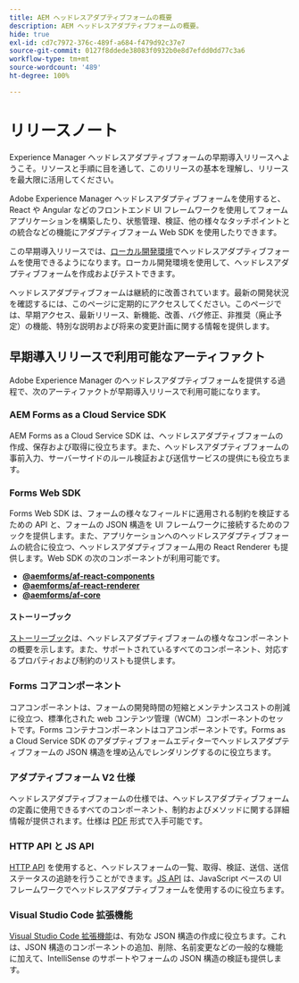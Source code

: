 ```yaml
---
title: AEM ヘッドレスアダプティブフォームの概要
description: AEM ヘッドレスアダプティブフォームの概要。
hide: true
exl-id: cd7c7972-376c-489f-a684-f479d92c37e7
source-git-commit: 0127f8ddede38083f0932b0e8d7efdd0dd77c3a6
workflow-type: tm+mt
source-wordcount: '489'
ht-degree: 100%

---
```



# リリースノート

Experience Manager ヘッドレスアダプティブフォームの早期導入リリースへようこそ。リソースと手順に目を通して、このリリースの基本を理解し、リリースを最大限に活用してください。

Adobe Experience Manager ヘッドレスアダプティブフォームを使用すると、React や Angular などのフロントエンド UI フレームワークを使用してフォームアプリケーションを構築したり、状態管理、検証、他の様々なタッチポイントとの統合などの機能にアダプティブフォーム Web SDK を使用したりできます。

この早期導入リリースでは、[ローカル開発環境](setup-development-environment.md)でヘッドレスアダプティブフォームを使用できるようになります。ローカル開発環境を使用して、ヘッドレスアダプティブフォームを作成およびテストできます。

ヘッドレスアダプティブフォームは継続的に改善されています。最新の開発状況を確認するには、このページに定期的にアクセスしてください。このページでは、早期アクセス、最新リリース、新機能、改善、バグ修正、非推奨（廃止予定）の機能、特別な説明および将来の変更計画に関する情報を提供します。

<!-- 

## July 2022 (v0.22.1)

### New features

* Introduced the `validateFormData` API. It validates all the components against the rules and constraints an returns the list of errors. The validation takes place on the server.
* Introduced the `FormLoad` event.
* Introduced the `importData` and `exportData`.
* You can now dynamically add or remove items, that expect unqiue values, from a repeatable panel. You can use the `minItems` and `maxitems` constraint to set limit of item.
* You can now use constraint to set maximum file upload size, accepted file types, minimum files, and maximum files to upload.

### Improvements and bug fixes

* The service was executing some event handlers twice. The issue is fixed.
* Fixing Data Generation with different values of dataRef, name and type.

<!-- ### React Renderer component -->

## 早期導入リリースで利用可能なアーティファクト

Adobe Experience Manager のヘッドレスアダプティブフォームを提供する過程で、次のアーティファクトが早期導入リリースで利用可能になります。

### AEM Forms as a Cloud Service SDK

AEM Forms as a Cloud Service SDK は、ヘッドレスアダプティブフォームの作成、保存および取得に役立ちます。また、ヘッドレスアダプティブフォームの事前入力、サーバーサイドのルール検証および送信サービスの提供にも役立ちます。

### Forms Web SDK

Forms Web SDK は、フォームの様々なフィールドに適用される制約を検証するための API と、フォームの JSON 構造を UI フレームワークに接続するためのフックを提供します。また、アプリケーションへのヘッドレスアダプティブフォームの統合に役立つ、ヘッドレスアダプティブフォーム用の React Renderer も提供します。Web SDK の次のコンポーネントが利用可能です。

* **[@aemforms/af-react-components](https://www.npmjs.com/package/@aemforms/af-react-components)**
* **[@aemforms/af-react-renderer](https://www.npmjs.com/package/@aemforms/af-react-renderer)**
* **[@aemforms/af-core](https://www.npmjs.com/package/@aemforms/af-core)**

<!-- npm i --save @aemforms/af-react-components @aemforms/af-react-renderer @aemforms/af-core -->

#### ストーリーブック

[ストーリーブック](https://opensource.adobe.com/aem-forms-af-runtime/storybook/)は、ヘッドレスアダプティブフォームの様々なコンポーネントの概要を示します。また、サポートされているすべてのコンポーネント、対応するプロパティおよび制約のリストも提供します。

### Forms コアコンポーネント

<!-- Forms components are the structural elements that constitute the content of the form being authored. These components provide various form fields and ability to customize those fields. -->

コアコンポーネントは、フォームの開発時間の短縮とメンテナンスコストの削減に役立つ、標準化された web コンテンツ管理（WCM）コンポーネントのセットです。Forms コンテナコンポーネントはコアコンポーネントです。Forms as a Cloud Service SDK のアダプティブフォームエディターでヘッドレスアダプティブフォームの JSON 構造を埋め込んでレンダリングするのに役立ちます。

### アダプティブフォーム V2 仕様

ヘッドレスアダプティブフォームの仕様では、ヘッドレスアダプティブフォームの定義に使用できるすべてのコンポーネント、制約およびメソッドに関する詳細情報が提供されます。仕様は [PDF](/help/assets/Headless-Adaptive-Form-Specification.pdf) 形式で入手可能です。

### HTTP API と JS API

[HTTP API](https://opensource.adobe.com/aem-forms-af-runtime/api/) を使用すると、ヘッドレスフォームの一覧、取得、検証、送信、送信ステータスの追跡を行うことができます。[JS API](https://opensource.adobe.com/aem-forms-af-runtime/jsdocs/) は、JavaScript ベースの UI フレームワークでヘッドレスアダプティブフォームを使用するのに役立ちます。

### Visual Studio Code 拡張機能

[Visual Studio Code 拡張機能](visual-studio-code-extension-for-headless-adaptive-forms.md)は、有効な JSON 構造の作成に役立ちます。これは、JSON 構造のコンポーネントの追加、削除、名前変更などの一般的な機能に加えて、IntelliSense のサポートやフォームの JSON 構造の検証も提供します。

<!-- ## What's next

The following features would be available in upcoming releases:

* HTTP APIs to invoke a business logic.
* Server-side capabilities (Prefill, server-side validation, generating Document of Record (DoR), Submitting to a Form Data Model or using Form Data Models for creating rules, and more).
* Continuous improvements to specifications and Headless adaptive form runtime.
* Use  Adaptive Forms editor for easier management and authoring Headless adaptive forms.
-->